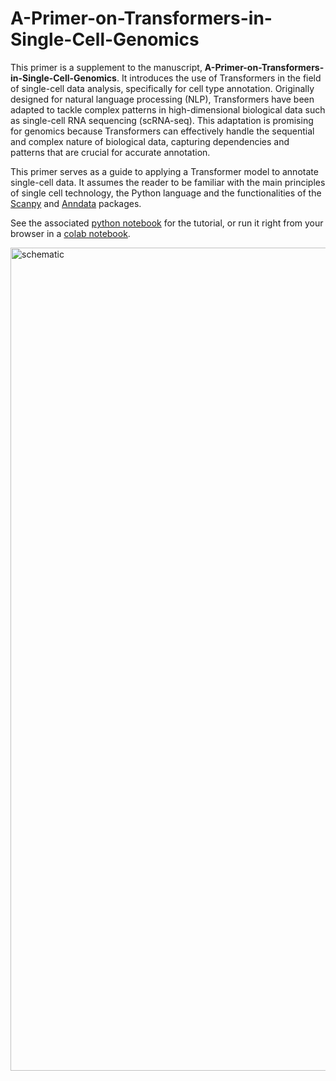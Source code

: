 # A-Primer-on-Transformers-in-Single-Cell-Genomics



This primer is a supplement to the manuscript, **A-Primer-on-Transformers-in-Single-Cell-Genomics**. It introduces the use of Transformers in the field of single-cell data analysis, specifically for cell type annotation. Originally designed for natural language processing (NLP), Transformers have been adapted to tackle complex patterns in high-dimensional biological data such as single-cell RNA sequencing (scRNA-seq). This adaptation is promising for genomics because Transformers can effectively handle the sequential and complex nature of biological data, capturing dependencies and patterns that are crucial for accurate annotation.

This primer serves as a guide to applying a Transformer model to annotate single-cell data. It assumes the reader to be familiar with the main principles of single cell technology, the Python language and the functionalities of the [Scanpy](https://scanpy.readthedocs.io/en/stable/) and [Anndata](https://anndata.readthedocs.io/en/latest/) packages.




See the associated [python notebook](https://github.com/sumeer1/A-Primer-on-Transformers-in-Single-Cell-Genomics/blob/main/A%20Primer%20on%20Transformers%20for%20Cell%20Type%20Annotation.ipynb) for the tutorial, or run it right from your browser in a [colab notebook](https://colab.research.google.com/drive/14tMvT82icSNRZZKN-Z2BKGIRH5-RCMpK#scrollTo=BBhBkJffYg_b).


<img width="1317" alt="schematic" src="https://github.com/sumeer1/A-Primer-on-Transformers-in-Single-Cell-Genomics/assets/70262340/f799ee26-b884-422d-8000-8fac5a2872e9">
